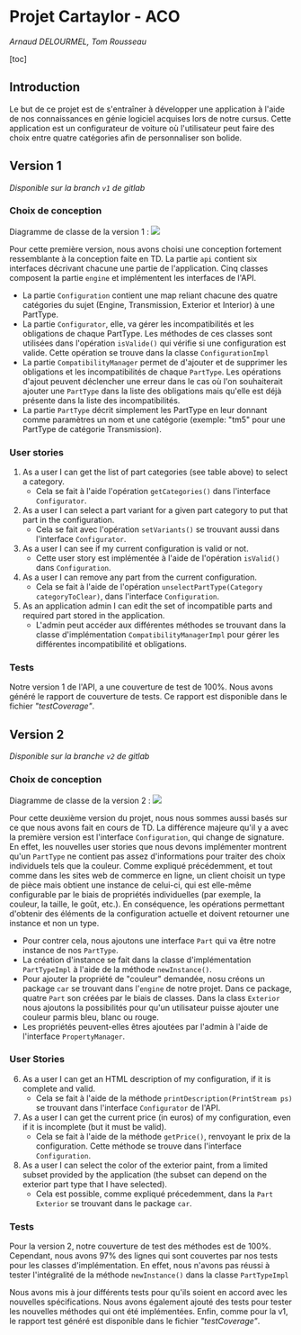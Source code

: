 # Projet Cartaylor - ACO

*Arnaud DELOURMEL, Tom Rousseau*

[toc]

<div style="page-break-after: always;"></div>

## Introduction

Le but de ce projet est de s'entraîner à développer une application à l'aide de nos connaissances en génie logiciel acquises lors de notre cursus. Cette application est un configurateur de voiture où l'utilisateur peut faire des choix entre quatre catégories afin de personnaliser son bolide.

## Version 1
*Disponible sur la branch `v1` de gitlab*
### Choix de conception
Diagramme de classe de la version 1 :
![](https://codimd.math.cnrs.fr/uploads/upload_65045e8f56fffee188e5feb88e47b61c.png)

Pour cette première version, nous avons choisi une conception fortement ressemblante à la conception faite en TD. La partie `api` contient six interfaces décrivant chacune une partie de l'application.
Cinq classes composent la partie `engine` et implémentent les interfaces de l'API. 
- La partie `Configuration` contient une map reliant chacune des quatre catégories du sujet (Engine, Transmission, Exterior et Interior) à une PartType.
- La partie `Configurator`, elle, va gérer les incompatibilités et les obligations de chaque PartType. Les méthodes de ces classes sont utilisées dans l'opération `isValide()` qui vérifie si une configuration est valide. Cette opération se trouve dans la classe `ConfigurationImpl`
- La partie `CompatibilityManager` permet de d'ajouter et de supprimer les obligations et les incompatibilités de chaque `PartType`. Les opérations d'ajout peuvent déclencher une erreur dans le cas où l'on souhaiterait ajouter une `PartType` dans la liste des obligations mais qu'elle est déjà présente dans la liste des incompatibilités.
- La partie `PartType` décrit simplement les PartType en leur donnant comme paramètres un nom et une catégorie (exemple: "tm5" pour une PartType de catégorie Transmission).

### User stories
1. As a user I can get the list of part categories (see table above) to select a category.
    - Cela se fait à l'aide l'opération `getCategories()` dans l'interface  `Configurator`.
2. As a user I can select a part variant for a given part category to put that part in the configuration.
    - Cela se fait avec l'opération `setVariants()` se trouvant aussi dans l'interface `Configurator`.
3. As a user I can see if my current configuration is valid or not.
    - Cette user story est implémentée à l'aide de l'opération `isValid()` dans `Configuration`.
5. As a user I can remove any part from the current configuration.
    - Cela se fait à l'aide de l'opération `unselectPartType(Category categoryToClear)`, dans l'interface `Configuration`.
7. As an application admin I can edit the set of incompatible parts and required part stored in the application.
    - L'admin peut accéder aux différentes méthodes se trouvant dans la classe d'implémentation `CompatibilityManagerImpl` pour gérer les différentes incompatibilité et obligations.

### Tests

Notre version 1 de l'API, a une couverture de test de 100%. Nous avons généré le rapport de couverture de tests. Ce rapport est disponible dans le fichier *"testCoverage"*.

<div style="page-break-after: always;"></div>

## Version 2
*Disponible sur la branche `v2` de gitlab*


### Choix de conception

Diagramme de classe de la version 2 : 
![](https://codimd.math.cnrs.fr/uploads/upload_488f5272072beaaef154bc3ff4058a5b.png)


Pour cette deuxième version du projet, nous nous sommes aussi basés sur ce que nous avons fait en cours de TD. La différence majeure qu'il y a avec la première version est l'interface `Configuration`, qui change de signature. En effet, les nouvelles user stories que nous devons implémenter montrent qu'un `PartType` ne contient pas assez d'informations pour traiter des choix individuels tels que la couleur. Comme expliqué précédemment, et tout comme dans les sites web de commerce en ligne, un client choisit un type de pièce mais obtient une instance de celui-ci, qui est elle-même configurable par le biais de propriétés individuelles (par exemple, la couleur, la taille, le goût, etc.). En conséquence, les opérations permettant d'obtenir des éléments de la configuration actuelle et doivent retourner une instance et non un type.

- Pour contrer cela, nous ajoutons une interface `Part` qui va être notre instance de nos `PartType`.
- La création d'instance se fait dans la classe d'implémentation `PartTypeImpl` à l'aide de la méthode `newInstance()`.
- Pour ajouter la propriété de "couleur" demandée, nosu créons un package `car` se trouvant dans l'`engine` de notre projet. Dans ce package, quatre `Part` son créées par le biais de classes. Dans la class `Exterior` nous ajoutons la possibilités pour qu'un utilisateur puisse ajouter une couleur parmis bleu, blanc ou rouge. 
- Les propriétés peuvent-elles êtres ajoutées par l'admin à l'aide de l'interface `PropertyManager`.


### User Stories

6. As a user I can get an HTML description of my configuration, if it is complete and valid.
    - Cela se fait à l'aide de la méthode `printDescription(PrintStream ps)` se trouvant dans l'interface `Configurator` de l'API.
7. As a user I can get the current price (in euros) of my configuration, even if it is incomplete (but it must be valid).
    - Cela se fait à l'aide de la méthode `getPrice()`, renvoyant le prix de la configuration. Cette méthode se trouve dans l'interface `Configuration`.
8. As a user I can select the color of the exterior paint, from a limited subset provided by the application (the subset can depend on the exterior part type that I have selected).
    - Cela est possible, comme expliqué précedemment, dans la `Part` `Exterior` se trouvant dans le package `car`.

### Tests

Pour la version 2, notre couverture de test des méthodes est de 100%. Cependant, nous avons 97% des lignes qui sont couvertes par nos tests pour les classes d'implémentation. En effet, nous n'avons pas réussi à tester l'intégralité de la méthode `newInstance()` dans la classe `PartTypeImpl`

Nous avons mis à jour différents tests pour qu'ils soient en accord avec les nouvelles spécifications. Nous avons également ajouté des tests pour tester les nouvelles méthodes qui ont été implémentées. Enfin, comme pour la v1, le rapport test généré est disponible dans le fichier *"testCoverage"*. 
